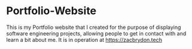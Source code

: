 # Portfolio-Website
This is my Portfolio website that I created for the purpose of displaying software engineering projects, allowing people to get in contact with and learn a bit about me. 
It is in operation at https://zacbrydon.tech
